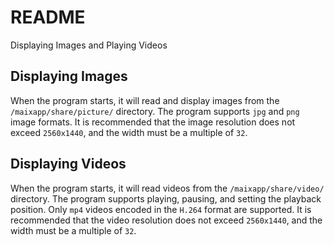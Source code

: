 # README
Displaying Images and Playing Videos

## Displaying Images
When the program starts, it will read and display images from the `/maixapp/share/picture/` directory. The program supports `jpg` and `png` image formats. It is recommended that the image resolution does not exceed `2560x1440`, and the width must be a multiple of `32`.

## Displaying Videos
When the program starts, it will read videos from the `/maixapp/share/video/` directory. The program supports playing, pausing, and setting the playback position. Only `mp4` videos encoded in the `H.264` format are supported. It is recommended that the video resolution does not exceed `2560x1440`, and the width must be a multiple of `32`.
